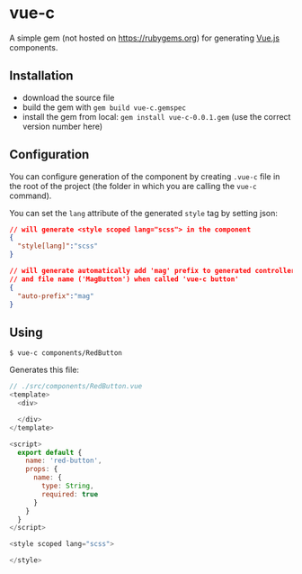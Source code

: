 # vue-c

A simple gem (not hosted on https://rubygems.org) for generating [Vue.js](https://vuejs.org/v2/guide/components.html) components.

## Installation
- download the source file
- build the gem with `gem build vue-c.gemspec`
- install the gem from local: `gem install vue-c-0.0.1.gem` (use the correct version number here)

## Configuration

You can configure generation of the component by creating `.vue-c` file in the root of the project (the folder in which you are calling the `vue-c` command).

You can set the `lang` attribute of the generated `style` tag by setting json:

```json
// will generate <style scoped lang="scss"> in the component
{
  "style[lang]":"scss"
}
```

```json
// will generate automatically add 'mag' prefix to generated controller name ('mag-button')
// and file name ('MagButton') when called 'vue-c button'
{
  "auto-prefix":"mag"
}
```

## Using

    $ vue-c components/RedButton

Generates this file:

```javascript
// ./src/components/RedButton.vue
<template>
  <div>

  </div>
</template>

<script>
  export default {
    name: 'red-button',
    props: {
      name: {
        type: String,
        required: true
      }
    }
  }
</script>

<style scoped lang="scss">

</style>

```
